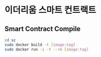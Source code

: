 # 이더리움 스마트 컨트랙트

## Smart Contract Compile

```sh
cd sc
sudo docker build -t [image:tag]
sudo docker run -i -t --rm [image:tag]
```
